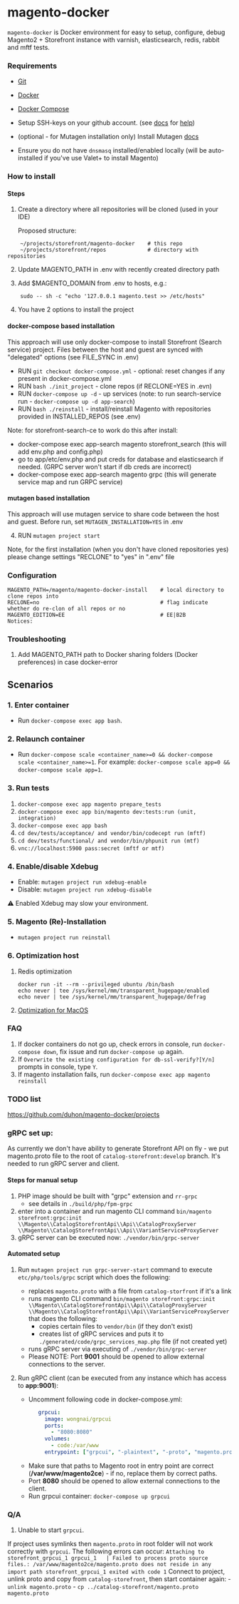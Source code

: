 # magento-docker

`magento-docker` is Docker environment for easy to setup, configure, debug Magento2 + Storefront instance with varnish, elasticsearch, redis, rabbit and mftf tests.

### Requirements

* [Git](https://git-scm.com/book/en/v2/Getting-Started-Installing-Git)
* [Docker](https://docs.docker.com/)
* [Docker Compose](https://docs.docker.com/compose/install/)
* Setup SSH-keys on your github account. (see [docs](https://help.github.com/en/github/authenticating-to-github/generating-a-new-ssh-key-and-adding-it-to-the-ssh-agent)  for [help](https://help.github.com/en/github/authenticating-to-github/adding-a-new-ssh-key-to-your-github-account))

* (optional - for Mutagen installation only) Install Mutagen [docs](https://mutagen.io/documentation/introduction/installation)
* Ensure you do not have `dnsmasq` installed/enabled locally (will be auto-installed if you've use Valet+ to install Magento)


### How to install

#### Steps
1. Create a directory where all repositories will be cloned (used in your IDE)
 
    Proposed structure:
```
    ~/projects/storefront/magento-docker    # this repo
    ~/projects/storefront/repos             # directory with repositories
```

2. Update MAGENTO_PATH in .env with recently created directory path

3. Add $MAGENTO_DOMAIN from .env to hosts, e.g.:

```
    sudo -- sh -c "echo '127.0.0.1 magento.test >> /etc/hosts"
```

4. You have 2 options to install the project
#### docker-compose based installation

This approach will use only docker-compose to install Storefront (Search service) project. Files between the host and guest are synced with "delegated" options (see FILE_SYNC in .env) 
 - RUN `git checkout docker-compose.yml` - optional: reset changes if any present in docker-compose.yml
 - RUN `bash ./init_project` - clone repos (if RECLONE=YES in .evn)
 - RUN `docker-compose up -d` - up services (note: to run search-service run - `docker-compose up -d app-search`)
 - RUN `bash ./reinstall` - install/reinstall Magento with repositories provided in INSTALLED_REPOS (see .env)
 
 Note: for storefront-search-ce to work do this after install:
 - docker-compose exec app-search magento storefront_search (this will add env.php and config.php)
 - go to app/etc/env.php and put creds for database and elasticsearch if needed. (GRPC server won't start if db creds are incorrect)
 - docker-compose exec app-search magento grpc (this will generate service map and run GRPC service)
 
#### mutagen based installation
This approach will use mutagen service to share code between the host and guest.
Before run, set `MUTAGEN_INSTALLATION=YES` in .env  

4. RUN `mutagen project start`

Note, for the first installation (when you don't have cloned repositories yes) please change settings "RECLONE" to "yes" in ".env" file

### Configuration

    MAGENTO_PATH=/magento/magento-docker-install    # local directory to clone repos into
    RECLONE=no                                      # flag indicate whether do re-clon of all repos or no
    MAGENTO_EDITION=EE                              # EE|B2B
    Notices:

### Troubleshooting
   1. Add MAGENTO_PATH path to Docker sharing folders (Docker preferences) in case docker-error

## Scenarios

### 1. Enter container
* Run `docker-compose exec app bash`.

### 2. Relaunch container
* Run `docker-compose scale <container_name>=0 && docker-compose scale <container_name>=1`. For example: `docker-compose scale app=0 && docker-compose scale app=1`.

### 3. Run tests

1. `docker-compose exec app magento prepare_tests`
2. `docker-compose exec app bin/magento dev:tests:run (unit, integration)`
3. `docker-compose exec app bash`
4. `cd dev/tests/acceptance/ and vendor/bin/codecept run (mftf)`
5. `cd dev/tests/functional/ and vendor/bin/phpunit run (mtf)`
6. `vnc://localhost:5900 pass:secret (mftf or mtf)`

### 4. Enable/disable Xdebug

* Enable: `mutagen project run xdebug-enable`
* Disable: `mutagen project run xdebug-disable`


:warning: Enabled Xdebug may slow your environment. 

### 5. Magento (Re)-Installation

* `mutagen project run reinstall`

### 6. Optimization host

1. Redis optimization 
    ```
    docker run -it --rm --privileged ubuntu /bin/bash
    echo never | tee /sys/kernel/mm/transparent_hugepage/enabled
    echo never | tee /sys/kernel/mm/transparent_hugepage/defrag
    ```
2. [Optimization for MacOS](https://gist.github.com/tombigel/d503800a282fcadbee14b537735d202c)

### FAQ
1. If docker containers do not go up, check errors in console, run `docker-compose down`, fix issue and run `docker-compose up` again.
2. If `Overwrite the existing configuration for db-ssl-verify?[Y/n]` prompts in console, type `Y`.
3. If magento installation fails, run `docker-compose exec app magento reinstall`

### TODO list
https://github.com/duhon/magento-docker/projects

### gRPC set up:
As currently we don't have ability to generate Storefront API on fly - we put magento.proto file to the root of `catalog-storefront:develop` branch.
It's needed to run gRPC server and client.
#### Steps for manual setup
1. PHP image should be built with "grpc" extension and `rr-grpc`
   - see details in `./build/php/fpm-grpc`
2. enter into a container and run magento CLI command `bin/magento storefront:grpc:init \\Magento\\CatalogStorefrontApi\\Api\\CatalogProxyServer \\Magento\\CatalogStorefrontApi\\Api\\VariantServiceProxyServer` 
3. gRPC server can be executed now: `./vendor/bin/grpc-server`
 
#### Automated setup
1. Run `mutagen project run grpc-server-start` command to execute `etc/php/tools/grpc` script which does the following:
   - replaces `magento.proto` with a file from `catalog-storfront` if it's a link  
   - runs magento CLI command `bin/magento storefront:grpc:init \\Magento\\CatalogStorefrontApi\\Api\\CatalogProxyServer \\Magento\\CatalogStorefrontApi\\Api\\VariantServiceProxyServer` that does the following: 
        - copies certain files to `vendor/bin` (if they don't exist)
        - creates list of gRPC services and puts it to `./generated/code/grpc_services_map.php` file (if not created yet)
   - runs gRPC server via executing of `./vendor/bin/grpc-server`
   - Please NOTE: Port **9001** should be opened to allow external connections to the server.

2. Run gRPC client (can be executed from any instance which has access to **app:9001**):
   - Uncomment following code in docker-compose.yml:
     ```yaml
        grpcui:
          image: wongnai/grpcui
          ports:
            - "8080:8080"
          volumes:
            - code:/var/www
          entrypoint: ["grpcui", "-plaintext", "-proto", "magento.proto", "-port", "8080", "-bind", "0.0.0.0", "-import-path", "/var/www/magento2ce", "app:9001"]
     ```
   - Make sure that paths to Magento root in entry point are correct (**/var/www/magento2ce**) - if no, replace them by correct paths.
   - Port **8080** should be opened to allow external connections to the client.
   - Run grpcui container: `docker-compose up grpcui`

### Q/A
 1. Unable to start `grpcui`.
 
 If project uses symlinks then `magento.proto` in root folder will not work correctly with `grpcui`. The following errors can occur:
    ```
   Attaching to storefront_grpcui_1
   grpcui_1   | Failed to process proto source files.: /var/www/magento2ce/magento.proto does not reside in any import path
   storefront_grpcui_1 exited with code 1
    ```
    Connect to project, unlink proto and copy from `catalog-storefront`, then start container again:
     - `unlink magento.proto`
     - `cp ../catalog-storefront/magento.proto magento.proto`
